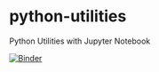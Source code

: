 # python-utilities
Python Utilities with Jupyter Notebook


[![Binder](https://mybinder.org/badge_logo.svg)](https://mybinder.org/v2/gh/williamtoll/python-utilities/main)
